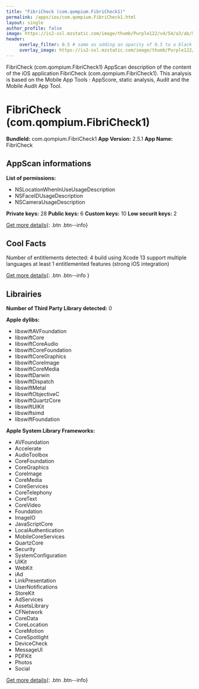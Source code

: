 ```yaml
---
title: "FibriCheck (com.qompium.FibriCheck1)"
permalink: /apps/ios/com.qompium.FibriCheck1.html
layout: single
author_profile: false
image: https://is2-ssl.mzstatic.com/image/thumb/Purple122/v4/54/a3/ab/54a3abba-0ffb-4c7b-1048-32753baa6bc5/AppIcon-0-0-1x_U007emarketing-0-0-0-5-0-0-sRGB-0-0-0-GLES2_U002c0-512MB-85-220-0-0.png/512x512bb.jpg
header: 
     overlay_filter: 0.5 # same as adding an opacity of 0.5 to a black background
     overlay_image: https://is2-ssl.mzstatic.com/image/thumb/Purple122/v4/54/a3/ab/54a3abba-0ffb-4c7b-1048-32753baa6bc5/AppIcon-0-0-1x_U007emarketing-0-0-0-5-0-0-sRGB-0-0-0-GLES2_U002c0-512MB-85-220-0-0.png/512x512bb.jpg
---
```

FibriCheck (com.qompium.FibriCheck1) AppScan description of the content of the iOS application FibriCheck (com.qompium.FibriCheck1). This analysis is based on the Mobile App Tools : AppScore, static analysis, Audit and the Mobile Audit App Tool.

# FibriCheck (com.qompium.FibriCheck1)

**BundleId:** com.qompium.FibriCheck1
**App Version:** 2.5.1
**App Name:** FibriCheck


## AppScan informations 

**List of permissions:** 
- NSLocationWhenInUseUsageDescription
- NSFaceIDUsageDescription
- NSCameraUsageDescription
  
  
**Private keys:** 28
**Public keys:** 6
**Custom keys:** 10
**Low securit keys:** 2
  
[Get more details](/pricing.html){: .btn .btn--info}

## Cool Facts

Number of entitlements detected: 4
build using Xcode 13
support multiple languages
at least 1 entitlemented features (strong iOS integration)
  
[Get more details](/pricing.html){: .btn .btn--info }

## Librairies 
**Number of Third Party Library detected:** 0


**Apple dylibs:**
- libswiftAVFoundation
- libswiftCore
- libswiftCoreAudio
- libswiftCoreFoundation
- libswiftCoreGraphics
- libswiftCoreImage
- libswiftCoreMedia
- libswiftDarwin
- libswiftDispatch
- libswiftMetal
- libswiftObjectiveC
- libswiftQuartzCore
- libswiftUIKit
- libswiftsimd
- libswiftFoundation


**Apple System Library Frameworks:**
- AVFoundation
- Accelerate
- AudioToolbox
- CoreFoundation
- CoreGraphics
- CoreImage
- CoreMedia
- CoreServices
- CoreTelephony
- CoreText
- CoreVideo
- Foundation
- ImageIO
- JavaScriptCore
- LocalAuthentication
- MobileCoreServices
- QuartzCore
- Security
- SystemConfiguration
- UIKit
- WebKit
- iAd
- LinkPresentation
- UserNotifications
- StoreKit
- AdServices
- AssetsLibrary
- CFNetwork
- CoreData
- CoreLocation
- CoreMotion
- CoreSpotlight
- DeviceCheck
- MessageUI
- PDFKit
- Photos
- Social


  
[Get more details](/pricing.html){: .btn .btn--info}

